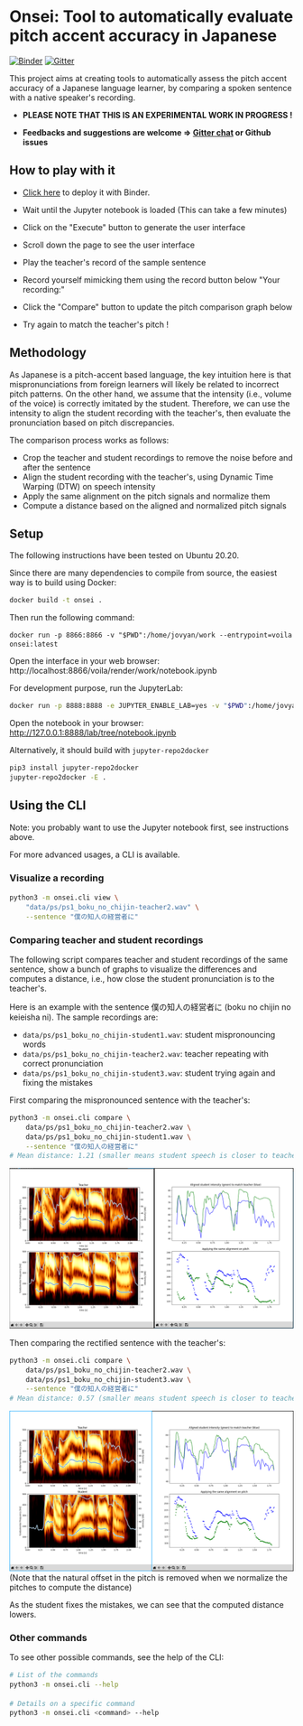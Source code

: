 Onsei: Tool to automatically evaluate pitch accent accuracy in Japanese
========================================================================

[![Binder](https://mybinder.org/badge_logo.svg)](https://mybinder.org/v2/gh/itsupera/onsei/HEAD?filepath=work%2Fnotebook.ipynb)
[![Gitter](https://badges.gitter.im/itsupera-onsei/community.svg)](https://gitter.im/itsupera-onsei/community?utm_source=badge&utm_medium=badge&utm_campaign=pr-badge)

This project aims at creating tools to automatically assess the pitch accent accuracy
of a Japanese language learner, by comparing a spoken sentence with a native
speaker's recording.

- **PLEASE NOTE THAT THIS IS AN EXPERIMENTAL WORK IN PROGRESS !**

- **Feedbacks and suggestions are welcome => [Gitter chat](https://gitter.im/itsupera-onsei/community?utm_source=badge&utm_medium=badge&utm_campaign=pr-badge) or Github issues**

How to play with it
--------------------

- [Click here](https://mybinder.org/v2/gh/itsupera/onsei/HEAD?filepath=work%2Fnotebook.ipynb)
to deploy it with Binder.

- Wait until the Jupyter notebook is loaded (This can take a few minutes)

- Click on the "Execute" button to generate the user interface
  
- Scroll down the page to see the user interface

- Play the teacher's record of the sample sentence
  
- Record yourself mimicking them using the record button below "Your recording:"

- Click the "Compare" button to update the pitch comparison graph below

- Try again to match the teacher's pitch !


Methodology
------------

As Japanese is a pitch-accent based language, the key intuition here is that
mispronunciations from foreign learners will likely be related to incorrect pitch
patterns.
On the other hand, we assume that the intensity (i.e., volume of the voice) is correctly
imitated by the student.
Therefore, we can use the intensity to align the student recording with the teacher's,
then evaluate the pronunciation based on pitch discrepancies.

The comparison process works as follows:
- Crop the teacher and student recordings to remove the noise before and after the sentence
- Align the student recording with the teacher's, using Dynamic Time Warping (DTW) on speech intensity
- Apply the same alignment on the pitch signals and normalize them
- Compute a distance based on the aligned and normalized pitch signals

Setup
------

The following instructions have been tested on Ubuntu 20.20.

Since there are many dependencies to compile from source, the easiest way is
to build using Docker:

```bash
docker build -t onsei .
```

Then run the following command:
```
docker run -p 8866:8866 -v "$PWD":/home/jovyan/work --entrypoint=voila onsei:latest
````
Open the interface in your web browser: http://localhost:8866/voila/render/work/notebook.ipynb


For development purpose, run the JupyterLab:
```bash
docker run -p 8888:8888 -e JUPYTER_ENABLE_LAB=yes -v "$PWD":/home/jovyan/work onsei:latest
```
Open the notebook in your browser: http://127.0.0.1:8888/lab/tree/notebook.ipynb

Alternatively, it should build with `jupyter-repo2docker`
```bash
pip3 install jupyter-repo2docker
jupyter-repo2docker -E .
```

Using the CLI
--------------

Note: you probably want to use the Jupyter notebook first, see instructions above.

For more advanced usages, a CLI is available.

### Visualize a recording

```bash
python3 -m onsei.cli view \
    "data/ps/ps1_boku_no_chijin-teacher2.wav" \
    --sentence "僕の知人の経営者に"
```

### Comparing teacher and student recordings

The following script compares teacher and student recordings of the same sentence,
show a bunch of graphs to visualize the differences and computes a distance, i.e.,
how close the student pronunciation is to the teacher's.

Here is an example with the sentence 僕の知人の経営者に (boku no chijin no keieisha ni).
The sample recordings are:
- `data/ps/ps1_boku_no_chijin-student1.wav`: student mispronouncing words
- `data/ps/ps1_boku_no_chijin-teacher2.wav`: teacher repeating with correct pronunciation
- `data/ps/ps1_boku_no_chijin-student3.wav`: student trying again and fixing the mistakes

First comparing the mispronounced sentence with the teacher's:
```bash
python3 -m onsei.cli compare \
    data/ps/ps1_boku_no_chijin-teacher2.wav \
    data/ps/ps1_boku_no_chijin-student1.wav \
    --sentence "僕の知人の経営者に"
# Mean distance: 1.21 (smaller means student speech is closer to teacher)
```
![Graphs for the "bad" student](graphs_bad_student.png)

Then comparing the rectified sentence with the teacher's:
```bash
python3 -m onsei.cli compare \
    data/ps/ps1_boku_no_chijin-teacher2.wav \
    data/ps/ps1_boku_no_chijin-student3.wav \
    --sentence "僕の知人の経営者に"
# Mean distance: 0.57 (smaller means student speech is closer to teacher)
```
![Graphs for the "good" student](graphs_good_student.png)
(Note that the natural offset in the pitch is removed when we normalize the pitches to compute the distance)

As the student fixes the mistakes, we can see that the computed distance lowers.

### Other commands

To see other possible commands, see the help of the CLI:
```bash
# List of the commands
python3 -m onsei.cli --help

# Details on a specific command
python3 -m onsei.cli <command> --help
```

